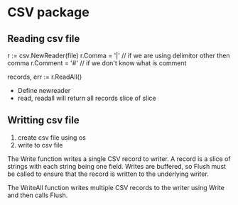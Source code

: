 # CSV package

## Reading csv file

r := csv.NewReader(file)
r.Comma = '|' // if we are using delimitor other then comma
r.Comment = '#' // if we don't know what is comment

records, err := r.ReadAll()

- Define newreader
- read, readall will return all records slice of slice


## Writting csv file

1. create csv file using os
2. write to csv file

The Write function writes a single CSV record to writer. A record is a slice of strings with each string being one field. Writes are buffered, so Flush must be called to ensure that the record is written to the underlying writer.

The WriteAll function writes multiple CSV records to the writer using Write and then calls Flush.